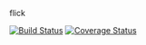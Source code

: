 flick


[![Build Status](https://travis-ci.org/hongxuanlee/flick.svg?branch=master)](https://travis-ci.org/hongxuanlee/flick)
[![Coverage Status](https://coveralls.io/repos/github/hongxuanlee/flick/badge.svg?branch=master)](https://coveralls.io/github/hongxuanlee/flick?branch=master)
